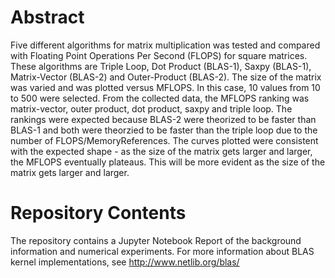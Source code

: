 # Abstract

Five different algorithms for matrix multiplication was tested and compared with Floating Point Operations Per Second (FLOPS) for square matrices. These algorithms are Triple Loop, Dot Product (BLAS-1), Saxpy (BLAS-1), Matrix-Vector (BLAS-2) and Outer-Product (BLAS-2). The size of the matrix was varied and was plotted versus MFLOPS. In this case, 10 values from 10 to 500 were selected. From the collected data, the MFLOPS ranking was matrix-vector, outer product, dot product, saxpy and triple loop. The rankings were expected because BLAS-2 were theorized to be faster than BLAS-1 and both were theorzied to be faster than the triple loop due to the number of FLOPS/MemoryReferences. The curves plotted were consistent with the expected shape - as the size of the matrix gets larger and larger, the MFLOPS eventually plateaus. This will be more evident as the size of the matrix gets larger and larger.

# Repository Contents

The repository contains a Jupyter Notebook Report of the background information and numerical experiments. For more information about BLAS kernel implementations, see http://www.netlib.org/blas/
